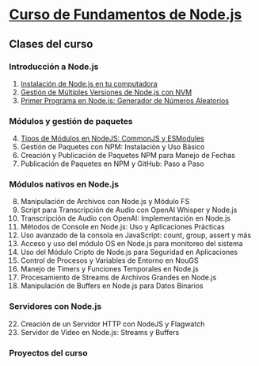 # [Curso de Fundamentos de Node.js](https://platzi.com/cursos/nodejs/)

## Clases del curso

### Introducción a Node.js
1. [Instalación de Node.js en tu computadora](/fundamentos-node/topics/1-introduction.md)
2. [Gestión de Múltiples Versiones de Node.js con NVM](/fundamentos-node/topics/2-installation.md)
3. [Primer Programa en Node.js: Generador de Números Aleatorios](/fundamentos-node/topics/3-first-program.md)

### Módulos y gestión de paquetes
4. [Tipos de Módulos en NodeJS: CommonJS y ESModules](/fundamentos-node/topics/4-types-modules.md)
5. Gestión de Paquetes con NPM: Instalación y Uso Básico
6. Creación y Publicación de Paquetes NPM para Manejo de Fechas
7. Publicación de Paquetes en NPM y GitHub: Paso a Paso

### Módulos nativos en Node.js
8. Manipulación de Archivos con Node.js y Módulo FS
9. Script para Transcripción de Audio con OpenAI Whisper y Node.js
10. Transcripción de Audio con OpenAI: Implementación en Node.js
13. Métodos de Console en Node.js: Uso y Aplicaciones Prácticas
14. Uso avanzado de la consola en JavaScript: count, group, assert y más
15. Acceso y uso del módulo OS en Node.js para monitoreo del sistema
16. Uso del Módulo Cripto de Node.js para Seguridad en Aplicaciones
17. Control de Procesos y Variables de Entorno en NouGS
18. Manejo de Timers y Funciones Temporales en Node.js
19. Procesamiento de Streams de Archivos Grandes en Node.js
20. Manipulación de Buffers en Node.js para Datos Binarios

### Servidores con Node.js
22. Creación de un Servidor HTTP con NodeJS y Flagwatch
23. Servidor de Video en Node.js: Streams y Buffers

### Proyectos del curso